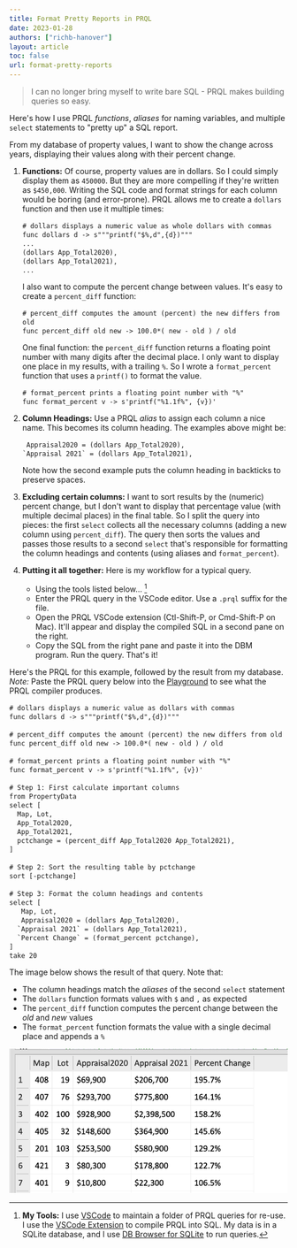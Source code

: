 ```yaml
---
title: Format Pretty Reports in PRQL
date: 2023-01-28
authors: ["richb-hanover"]
layout: article
toc: false
url: format-pretty-reports
---
```


> I can no longer bring myself to write bare SQL - PRQL makes building queries
> so easy.

Here's how I use PRQL _functions_, _aliases_ for naming variables, and multiple
`select` statements to "pretty up" a SQL report.

From my database of property values, I want to show the change across years,
displaying their values along with their percent change.

1. **Functions:** Of course, property values are in dollars. So I could simply
   display them as `450000`. But they are more compelling if they're written as
   `$450,000`. Writing the SQL code and format strings for each column would be
   boring (and error-prone). PRQL allows me to create a `dollars` function and
   then use it multiple times:

   ```prql
   # dollars displays a numeric value as whole dollars with commas
   func dollars d -> s"""printf("$%,d",{d})"""
   ...
   (dollars App_Total2020),
   (dollars App_Total2021),
   ...
   ```

   I also want to compute the percent change between values. It's easy to create
   a `percent_diff` function:

   ```prql
   # percent_diff computes the amount (percent) the new differs from old
   func percent_diff old new -> 100.0*( new - old ) / old
   ```

   One final function: the `percent_diff` function returns a floating point
   number with many digits after the decimal place. I only want to display one
   place in my results, with a trailing `%`. So I wrote a `format_percent`
   function that uses a `printf()` to format the value.

   ```prql
   # format_percent prints a floating point number with "%"
   func format_percent v -> s'printf("%1.1f%", {v})'
   ```

2. **Column Headings:** Use a PRQL _alias_ to assign each column a nice name.
   This becomes its column heading. The examples above might be:

   ```prql
    Appraisal2020 = (dollars App_Total2020),
   `Appraisal 2021` = (dollars App_Total2021),
   ```

   Note how the second example puts the column heading in backticks to preserve
   spaces.

3. **Excluding certain columns:** I want to sort results by the (numeric)
   percent change, but I don't want to display that percentage value (with
   multiple decimal places) in the final table. So I split the query into
   pieces: the first `select` collects all the necessary columns (adding a new
   column using `percent_diff`). The query then sorts the values and passes
   those results to a second `select` that's responsible for formatting the
   column headings and contents (using aliases and `format_percent`).

4. **Putting it all together:** Here is my workflow for a typical query.

   - Using the tools listed below... [^1]
   - Enter the PRQL query in the VSCode editor. Use a `.prql` suffix for the
     file.
   - Open the PRQL VSCode extension (Ctl-Shift-P, or Cmd-Shift-P on Mac). It'll
     appear and display the compiled SQL in a second pane on the right.
   - Copy the SQL from the right pane and paste it into the DBM program. Run the
     query. That's it!

Here's the PRQL for this example, followed by the result from my database.
_Note:_ Paste the PRQL query below into the
[Playground](https://prql-lang.org/playground/) to see what the PRQL compiler
produces.

```prql
# dollars displays a numeric value as dollars with commas
func dollars d -> s"""printf("$%,d",{d})"""

# percent_diff computes the amount (percent) the new differs from old
func percent_diff old new -> 100.0*( new - old ) / old

# format_percent prints a floating point number with "%"
func format_percent v -> s'printf("%1.1f%", {v})'

# Step 1: First calculate important columns
from PropertyData
select [
  Map, Lot,
  App_Total2020,
  App_Total2021,
  pctchange = (percent_diff App_Total2020 App_Total2021),
]

# Step 2: Sort the resulting table by pctchange
sort [-pctchange]

# Step 3: Format the column headings and contents
select [
   Map, Lot,
   Appraisal2020 = (dollars App_Total2020),
  `Appraisal 2021` = (dollars App_Total2021),
  `Percent Change` = (format_percent pctchange),
]
take 20
```

The image below shows the result of that query. Note that:

- The column headings match the _aliases_ of the second `select` statement
- The `dollars` function formats values with `$` and `,` as expected
- The `percent_diff` function computes the percent change between the _old_ and
  _new_ values
- The `format_percent` function formats the value with a single decimal place
  and appends a `%`

![First rows](./query_result.png)

[^1]:
    **My Tools:** I use [VSCode](https://code.visualstudio.com/) to maintain a
    folder of PRQL queries for re-use. I use the
    [VSCode Extension](https://marketplace.visualstudio.com/items?itemName=PRQL-lang.prql-vscode)
    to compile PRQL into SQL. My data is in a SQLite database, and I use
    [DB Browser for SQLite](https://sqlitebrowser.org/) to run queries.

